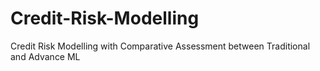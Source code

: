 # Credit-Risk-Modelling
Credit Risk Modelling with Comparative Assessment between Traditional and Advance ML
